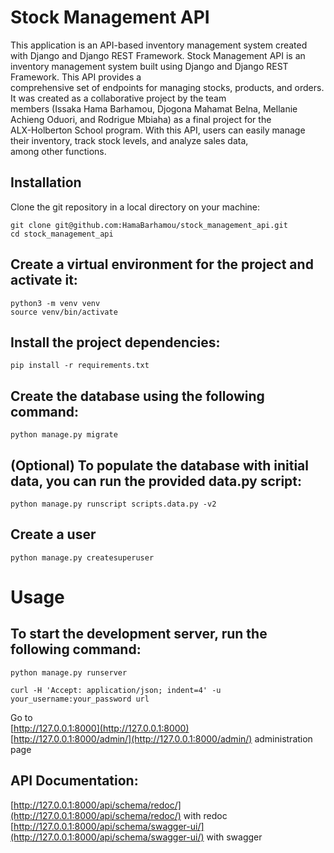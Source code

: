 # Stock Management API  
This application is an API-based inventory management system created with Django and Django REST Framework. 
Stock Management API is an inventory management system built using Django and Django REST Framework. This API provides a  
comprehensive set of endpoints for managing stocks, products, and orders. It was created as a collaborative project by the team  
members (Issaka Hama Barhamou, Djogona Mahamat Belna, Mellanie Achieng Oduori, and Rodrigue Mbiaha) as a final project for the  
ALX-Holberton School program. With this API, users can easily manage their inventory, track stock levels, and analyze sales data,  
among other functions.

## Installation 
Clone the git repository in a local directory on your machine: 
```
git clone git@github.com:HamaBarhamou/stock_management_api.git
cd stock_management_api
```
## Create a virtual environment for the project and activate it:
```
python3 -m venv venv
source venv/bin/activate
```
## Install the project dependencies:
```
pip install -r requirements.txt
```

## Create the database using the following command:
```
python manage.py migrate
```

## (Optional) To populate the database with initial data, you can run the provided data.py script: 
```
python manage.py runscript scripts.data.py -v2
```

## Create a user
```
python manage.py createsuperuser
```


# Usage  
## To start the development server, run the following command:  
```
python manage.py runserver
```

```
curl -H 'Accept: application/json; indent=4' -u your_username:your_password url
```

Go to  
[http://127.0.0.1:8000](http://127.0.0.1:8000)  
[http://127.0.0.1:8000/admin/](http://127.0.0.1:8000/admin/) administration page  

## API Documentation:  
[http://127.0.0.1:8000/api/schema/redoc/](http://127.0.0.1:8000/api/schema/redoc/) with redoc  
[http://127.0.0.1:8000/api/schema/swagger-ui/](http://127.0.0.1:8000/api/schema/swagger-ui/) with swagger 
